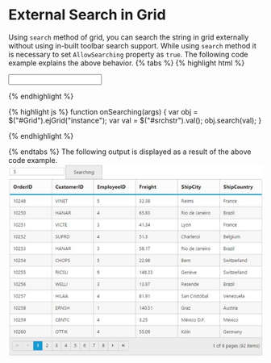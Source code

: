 # External Search in Grid

Using `search` method of grid, you can search the string in grid externally without using in-built toolbar search support. While using `search` method it is necessary to set `AllowSearching` property as `true`. The following code example explains the above behavior.
{% tabs %}
{% highlight html %}
<div class="content-container-fluid">
<div class="row">
<div id="Div1">
<div class="prop-grid">
<div class="row">
<div class="col-md-3">
<input type="text" id="srchstr" class="e-ejinputtext" />
<ej:Button ID="search" runat="server" ClientSideOnClick="onSearching" Text="Searching"></ej:Button>
</div>
</div>
</div>
</div>    
<div class="cols-sample-area">
<ej:Grid ID="Grid" runat="server" AllowPaging="True" AllowSearching="True">
<Columns>
<ej:Column Field="OrderID" />
<ej:Column Field="CustomerID" />
<ej:Column Field="EmployeeID" />
<ej:Column Field="Freight" />
<ej:Column Field="ShipCity" />
<ej:Column Field="ShipCountry" />
</Columns>
</ej:Grid>
</div>

</div>
</div>

{% endhighlight %}

{% highlight js %}
function onSearching(args) {
var obj = $("#Grid").ejGrid("instance");
var val = $("#srchstr").val();
obj.search(val);
}

{% endhighlight %}

{% endtabs %}
The following output is displayed as a result of the above code example.
![](ExternalSearch_images/Externalsearch_img1.jpeg)

